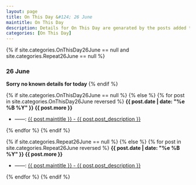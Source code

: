 ```yaml
---
layout: page
title: On This Day &#124; 26 June
maintitle: On This Day
description: Details for On This Day are genarated by the posts added to the website so the content is subject to changes/updates over time.
categories: [On This Day]
---
```


{% if site.categories.OnThisDay26June == null and site.categories.Repeat26June == null %}
<h3>26 June</h3>
<strong>Sorry no known details for today</strong>
{% endif %}

{% if site.categories.OnThisDay26June == null %}
{% else %}
{% for post in site.categories.OnThisDay26June reversed %}
<strong>{{ post.date | date: "%e %B %Y" }} {{ post.more }}</strong>
<ul>
<li> ——: <a href="{{ post.url }}">{{ post.maintitle }} - {{ post.post_description }}</a></li>
</ul>
{% endfor %}
{% endif %}

{% if site.categories.Repeat26June == null %}
{% else %}
{% for post in site.categories.Repeat26June reversed %}
<strong>{{ post.date | date: "%e %B %Y" }} {{ post.more }}</strong>
<ul>
<li> ——: <a href="{{ post.url }}">{{ post.maintitle }} - {{ post.post_description }}</a></li>
</ul>
{% endfor %}
{% endif %}
